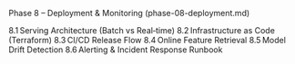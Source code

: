Phase 8 – Deployment & Monitoring (phase-08-deployment.md)

8.1 Serving Architecture (Batch vs Real‑time)
8.2 Infrastructure as Code (Terraform)
8.3 CI/CD Release Flow
8.4 Online Feature Retrieval
8.5 Model Drift Detection
8.6 Alerting & Incident Response Runbook
